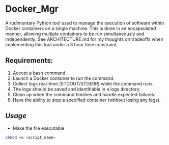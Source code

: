 # Docker_Mgr
A rudimentary Python tool used to manage the execution of software within Docker containers on a single machine. This is done in an encapsulated manner, allowing multiple containers to be run simultaneously and independently. See ARCHITECTURE.md for my thoughts on tradeoffs when implementing this tool under a 3 hour time constraint.

## Requirements:

1. Accept a bash command.
1. Launch a Docker container to run the command.
1. Collect logs real-time (STDOUT/STDERR) while the command runs.
1. The logs should be saved and identifiable in a logs directory.
1. Clean up when the command finishes and handle expected failures.
1. Have the ability to stop a specified container (without losing any logs).

## **_Usage_**

* Make the file executable

```bash
chmod +x <script_name>
```
